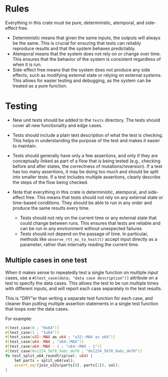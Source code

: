 # Rules
Everything in this crate must be pure, deterministic, atemporal, and side-effect free.
- Deterministic means that given the same inputs, the outputs will always be the same. This is crucial for ensuring that tests can reliably reproduce results and that the system behaves predictably.
- Atemporal means that the system does not rely on or change over time. This ensures that the behavior of the system is consistent regardless of when it is run.
- Side-effect free means that the system does not produce any side effects, such as modifying external state or relying on external systems. This allows for easier testing and debugging, as the system can be treated as a pure function.

# Testing
- New unit tests should be added to the `tests` directory. The tests should cover all new functionality and edge cases.

- Tests should include a plain text description of what the test is checking. This helps in understanding the purpose of the test and makes it easier to maintain.

- Tests should generally have only a few assertions, and only if they are conceptually linked as part of a flow that is being tested (e.g., checking before and after states, the correctness of mutations/reversion). If a test has too many assertions, it may be doing too much and should be split into smaller tests. If a test includes multiple assertions, clearly describe the steps of the flow being checked.

- Note that everything in this crate is deterministic, atemporal, and side-effect free. This means that tests should not rely on any external state or time-based conditions. They should be able to run in any order and produce the same results every time.
    - Tests should not rely on the current time or any external state that could change between runs. This ensures that tests are reliable and can be run in any environment without unexpected failures.
    - Tests should not depend on the passage of time. In particular, methods like `observe_rtt_ms_to_host(t)` accept input directly as a parameter, rather than internally reading the current time.



## Multiple cases in one test
When it makes sense to repeatedly test a single function on multiple *input* cases, use a `#[test_case(data; "data case description")]` attribute on a test to specify the data cases. This allows the test to be run multiple times with different inputs, and will report each case separately in the test results.

This is "DRY"er than writing a separate test function for each case, and cleaner than putting multiple assertion statements in a single test function that loops over the data cases.

For example:
```rust
#[test_case(0 ; "0u64")]
#[test_case(1 ; "1u64")]
#[test_case(u32::MAX as u64 ; "u32::MAX as u64")]
#[test_case(u64::MAX ; "u64::MAX")]
#[test_case(u64::MAX - 1 ; "u64::MAX - 1")]
#[test_case(0x1234_5678_9abc_def0 ; "0x1234_5678_9abc_def0")]
fn test_split_u64_roundtrip(val: u64) {
    let parts = split_u64(val);
    assert_eq!(join_u32s(parts[0], parts[1]), val);
}
```
